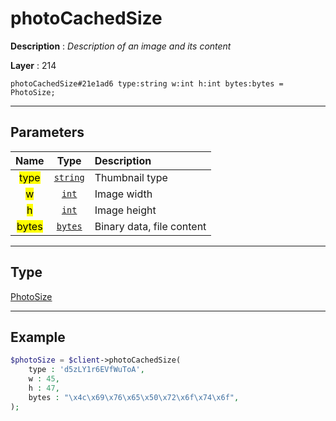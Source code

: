 # photoCachedSize

**Description** : *Description of an image and its content*

**Layer** : 214

```tl
photoCachedSize#21e1ad6 type:string w:int h:int bytes:bytes = PhotoSize;
```

---

## Parameters

| Name | Type | Description |
| :---: | :---: | :--- |
| <mark>type</mark> | [`string`](type/string) | Thumbnail type |
| <mark>w</mark> | [`int`](type/int) | Image width |
| <mark>h</mark> | [`int`](type/int) | Image height |
| <mark>bytes</mark> | [`bytes`](type/bytes) | Binary data, file content |

---

## Type

[PhotoSize](type/PhotoSize)

---

## Example

```php
$photoSize = $client->photoCachedSize(
	type : 'd5zLY1r6EVfWuToA',
	w : 45,
	h : 47,
	bytes : "\x4c\x69\x76\x65\x50\x72\x6f\x74\x6f",
);
```